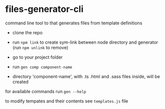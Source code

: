 # files-generator-cli
command line tool to that generates files from template definitions

* clone the repo
* run `npm link` to create sym-link between node directory and generator (run `npm unlink` to remove)

* go to your project folder
* run `gen comp component-name`
* directory 'component-name', with .ts .html and .sass files inside, will be created

for available commands run `gen --help`

to modify tempates and their contents see `templates.js` file
